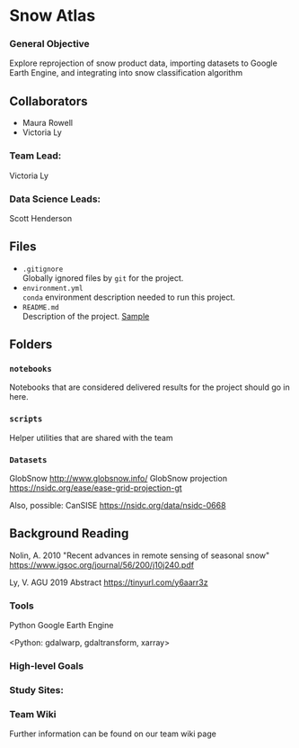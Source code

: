 # Snow Atlas 

### General Objective
Explore reprojection of snow product data, importing datasets to Google Earth Engine, and integrating into snow classification algorithm 

## Collaborators  
- Maura Rowell
- Victoria Ly

### Team Lead:  
Victoria Ly

### Data Science Leads:  
Scott Henderson

## Files

* `.gitignore`
<br> Globally ignored files by `git` for the project.
* `environment.yml`
<br> `conda` environment description needed to run this project.
* `README.md`
<br> Description of the project. [Sample](https://geohackweek.github.io/wiki/github_project_management.html#project-guidelines)

## Folders

### `notebooks`
Notebooks that are considered delivered results for the project should go in
here.

### `scripts`
Helper utilities that are shared with the team

### `Datasets`
GlobSnow http://www.globsnow.info/
GlobSnow projection https://nsidc.org/ease/ease-grid-projection-gt

Also, possible:
CanSISE https://nsidc.org/data/nsidc-0668

## Background Reading
Nolin, A. 2010 "Recent advances in remote sensing of seasonal snow" https://www.igsoc.org/journal/56/200/j10j240.pdf

Ly, V. AGU 2019 Abstract https://tinyurl.com/y6aarr3z

### Tools
Python
Google Earth Engine

<Python: gdalwarp, gdaltransform, xarray>

### High-level Goals
### Study Sites:
### Team Wiki
Further information can be found on our team wiki page

